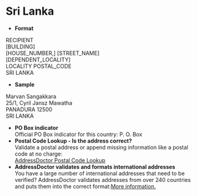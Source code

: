 Sri Lanka
=========

- **Format**

RECIPIENT  
[BUILDING]  
[HOUSE_NUMBER,] [STREET_NAME]  
[DEPENDENT_LOCALITY]  
LOCALITY POSTAL_CODE  
SRI LANKA
- **Sample**

Marvan Sangakkara  
25/1, Cyril Jansz Mawatha  
PANADURA 12500  
SRI LANKA
- **PO Box indicator**  
Official PO Box indicator for this country: P. O. Box
- **Postal Code Lookup - Is the address correct?**  
Validate a postal address or append missing information like a postal code at no charge:  
[AddressDoctor Postal Code Lookup](http://lookup.addressdoctor.com/lookup/default.aspx?lang=en&country=LKA)
- **AddressDoctor validates and formats international addresses**  
You have a large number of international addresses that need to be verified? AddressDoctor validates addresses from over 240 countries and puts them into the correct format:[More information.](index.php?id=31&L=1)